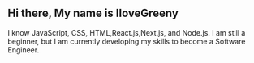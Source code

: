 ## Hi there, My name is IloveGreeny


I know JavaScript, CSS, HTML,React.js,Next.js, and Node.js. I am still a beginner, but I am currently developing my skills to become a Software Engineer.
